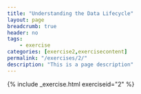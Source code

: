 ```yaml
---
title: "Understanding the Data Lifecycle"
layout: page
breadcrumb: true
header: no
tags:
    - exercise
categories: [exercise2,exercisecontent]
permalink: "/exercises/2/"
description: "This is a page description"
---
```

{% include _exercise.html exerciseid="2" %}
